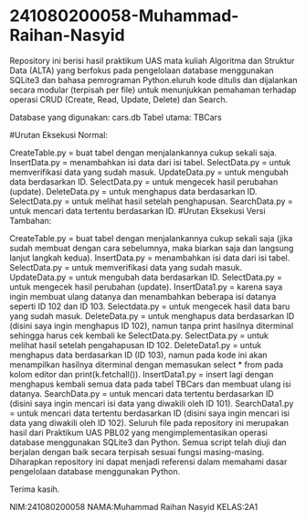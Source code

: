 # 241080200058-Muhammad-Raihan-Nasyid
Repository ini berisi hasil praktikum UAS mata kuliah Algoritma dan Struktur Data (ALTA) yang berfokus pada pengelolaan database menggunakan SQLite3 dan bahasa pemrograman Python.eluruh kode ditulis dan dijalankan secara modular (terpisah per file) untuk menunjukkan pemahaman terhadap operasi CRUD (Create, Read, Update, Delete) dan Search.

Database yang digunakan: cars.db Tabel utama: TBCars

#Urutan Eksekusi Normal:

CreateTable.py = buat tabel dengan menjalankannya cukup sekali saja. InsertData.py = menambahkan isi data dari isi tabel. SelectData.py = untuk memverifikasi data yang sudah masuk. UpdateData.py = untuk mengubah data berdasarkan ID. SelectData.py = untuk mengecek hasil perubahan (update). DeleteData.py = untuk menghapus data berdasarkan ID. SelectData.py = untuk melihat hasil setelah penghapusan. SearchData.py = untuk mencari data tertentu berdasarkan ID. #Urutan Eksekusi Versi Tambahan:

CreateTable.py = buat tabel dengan menjalankannya cukup sekali saja (jika sudah membuat dengan cara sebelumnya, maka biarkan saja dan langsung lanjut langkah kedua). InsertData.py = menambahkan isi data dari isi tabel. SelectData.py = untuk memverifikasi data yang sudah masuk. UpdateData.py = untuk mengubah data berdasarkan ID. SelectData.py = untuk mengecek hasil perubahan (update). InsertData1.py = karena saya ingin membuat ulang datanya dan menambahkan beberapa isi datanya seperti ID 102 dan ID 103. Selectdata.py = untuk mengecek hasil data baru yang sudah masuk. DeleteData.py = untuk menghapus data berdasarkan ID (disini saya ingin menghapus ID 102), namun tanpa print hasilnya diterminal sehingga harus cek kembali ke SelectData.py. SelectData.py = untuk melihat hasil setelah pengahapusan ID 102. DeleteData1.py = untuk menghapus data berdasarkan ID (ID 103), namun pada kode ini akan menampilkan hasilnya diterminal dengan memasukan select * from pada kolom editor dan print(k.fetchall()). InsertData1.py = insert lagi dengan menghapus kembali semua data pada tabel TBCars dan membuat ulang isi datanya. SearchData.py = untuk mencari data tertentu berdasarkan ID (disini saya ingin mencari isi data yang diwakili oleh ID 101). SearchData1.py = untuk mencari data tertentu berdasarkan ID (disini saya ingin mencari isi data yang diwakili oleh ID 102). Seluruh file pada repository ini merupakan hasil dari Praktikum UAS PBL02 yang mengimplementasikan operasi database menggunakan SQLite3 dan Python. Semua script telah diuji dan berjalan dengan baik secara terpisah sesuai fungsi masing-masing. Diharapkan repository ini dapat menjadi referensi dalam memahami dasar pengelolaan database menggunakan Python.

Terima kasih.

NIM:241080200058 NAMA:Muhammad Raihan Nasyid KELAS:2A1
